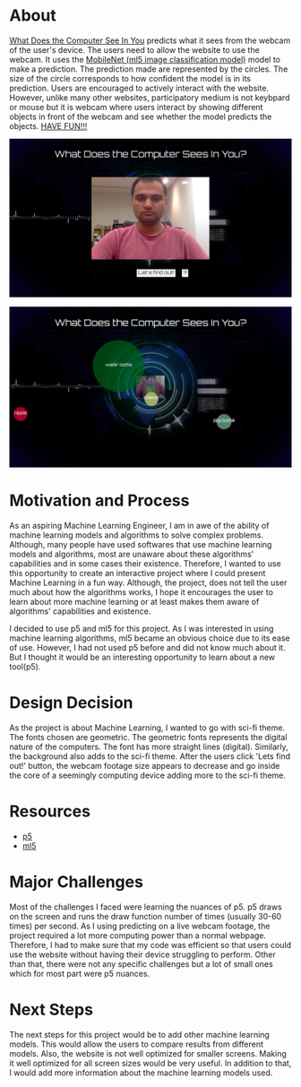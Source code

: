 # About

[What Does the Computer See In You](https://kg1642.github.io/WhatDoesTheComputerSeeInYou/) predicts what it sees from the webcam of the user's device. The users need to allow the website to use the webcam. It uses the [MobileNet (ml5 image classification model)](https://ml5js.org/docs/video-classification-example) model to make a prediction.
The prediction made are represented by the circles. The size of the circle corresponds to how confident the model is in its prediction. Users are encouraged to actively interact with the website. However, unlike 
many other websites, participatory medium is not keybpard or mouse but it is webcam where users interact by showing different objects in front of the webcam and see whether the model predicts the objects. 
[HAVE FUN!!!](https://kg1642.github.io/WhatDoesTheComputerSeeInYou/)

![](https://github.com/kg1642/WhatDoesTheComputerSeeInYou/blob/master/start_window.png 'Start Window')

![](https://github.com/kg1642/WhatDoesTheComputerSeeInYou/blob/master/bottle_predicted.png 'Predicted water bottle with high confidence')

# Motivation and Process
As an aspiring Machine Learning Engineer, I am in awe of the ability of machine learning models and algorithms to solve complex problems. Although, many people have used softwares that use machine learning models and algorithms, most are unaware about these algorithms' capabilities and in some cases their existence. Therefore, I
wanted to use this opportunity to create an interactive project where I could present Machine Learning in a fun way. Although, the project, does not tell the user much about how the algorithms works, I hope it encourages the user to learn about more machine learning or at least makes them aware of algorithms' capabilities and existence.

I decided to use p5 and ml5 for this project. As I was interested in using machine learning algorithms, ml5 became an obvious choice
due to its ease of use. However, I had not used p5 before and did not know much about it. But I thought it would be an interesting opportunity to learn about a new tool(p5).

# Design Decision
As the project is about Machine Learning, I wanted to go with sci-fi theme. The fonts chosen are geometric. The geometric fonts represents the digital nature of the computers. The font has more straight lines (digital). Similarly, the background also adds to the sci-fi theme.
After the users click 'Lets find out!' button, the webcam footage size appears to decrease and go inside the core of a seemingly computing device adding more to the sci-fi theme.

# Resources
- [p5](https://p5js.org/)
- [ml5](https://ml5js.org/)

# Major Challenges

Most of the challenges I faced were learning the nuances of p5. p5 draws on the screen and runs the draw function number of times (usually 30-60 times) per second. As I using predicting on a live webcam
footage, the project required a lot more computing power than a normal webpage. Therefore, I had to make sure that my code was efficient so that users could use the website without having their device struggling to perform.
Other than that, there were not any specific challenges but a lot of small ones which for most part were p5 nuances.

# Next Steps

The next steps for this project would be to add other machine learning models. This would allow the users to compare results from different models. Also, the website is not well optimized for smaller screens. Making it well optimized for all screen sizes would be very useful.
In addition to that, I would add more information about the machine learning models used. 

